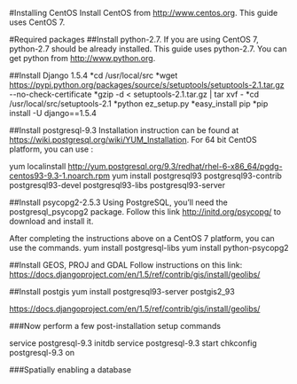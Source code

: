 #Installing CentOS
Install CentOS from http://www.centos.org. This guide uses CentOS 7.

#Required packages
##Install python-2.7. 
  If you are using CentOS 7, python-2.7 should be already installed. This guide uses python-2.7.
  You can get python from http://www.python.org.

##Install Django 1.5.4
  *cd /usr/local/src
  *wget https://pypi.python.org/packages/source/s/setuptools/setuptools-2.1.tar.gz --no-check-certificate
  *gzip -d < setuptools-2.1.tar.gz | tar xvf - 
  *cd /usr/local/src/setuptools-2.1
  *python ez_setup.py
  *easy_install pip
  *pip install -U django==1.5.4
  
##Install postgresql-9.3
Installation instruction can be found at https://wiki.postgresql.org/wiki/YUM_Installation. For
64 bit CentOS platform, you can use : 

yum localinstall http://yum.postgresql.org/9.3/redhat/rhel-6-x86_64/pgdg-centos93-9.3-1.noarch.rpm
yum install postgresql93 postgresql93-contrib postgresql93-devel postgresql93-libs postgresql93-server

##Install psycopg2-2.5.3
Using PostgreSQL, you’ll need the postgresql_psycopg2 package. Follow this link http://initd.org/psycopg/ to download and install it.

After completing the instructions above on a CentOS 7 platform, you can use the commands.
yum install postgresql-libs
yum install python-psycopg2

##Install GEOS, PROJ and GDAL
Follow instructions on this link: 
https://docs.djangoproject.com/en/1.5/ref/contrib/gis/install/geolibs/

##Install postgis
yum install postgresql93-server postgis2_93

https://docs.djangoproject.com/en/1.5/ref/contrib/gis/install/geolibs/

###Now perform a few post-installation setup commands

service postgresql-9.3 initdb
service postgresql-9.3 start
chkconfig postgresql-9.3 on

###Spatially enabling a database 
